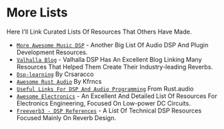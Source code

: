 # More Lists

Here I'll Link Curated Lists Of Resources That Others Have Made.

- [`More Awesome Music DSP`] - Another Big List Of Audio DSP And Plugin Development Resources.
- [`Valhalla Blog`] - Valhalla DSP Has An Excellent Blog Linking Many Resources That Helped Them Create Their Industry-leading Reverbs.
- [`Dsp-learning`] By Crsaracco
- [`Awesome Rust Audio`] By Kfrncs
- [`Useful Links For DSP And Audio Programming`] From Rust.audio
- [`Awesome Electronics`] - An Excellent And Detailed List Of Resources For Electronics Engineering, Focused On Low-power DC Circuits.
- [`Freeverb3 - DSP References`] - A List Of Technical DSP Resources Focused Mainly On Reverb Design.

[`More Awesome Music DSP`]: Https://github.com/olilarkin/awesome-musicdsp
[`Valhalla Blog`]: Https://valhalladsp.com/blog/
[`Dsp-learning`]: Https://github.com/crsaracco/dsp-learning
[`Awesome Rust Audio`]: Https://github.com/kfrncs/awesome-rust-audio
[`Useful Links For DSP And Audio Programming`]: Https://rust.audio/articles/useful-resources/
[`Awesome Electronics`]: Https://github.com/kitspace/awesome-electronics
[`Freeverb3 - DSP References`]: Https://freeverb3vst.osdn.jp/ref.shtml

